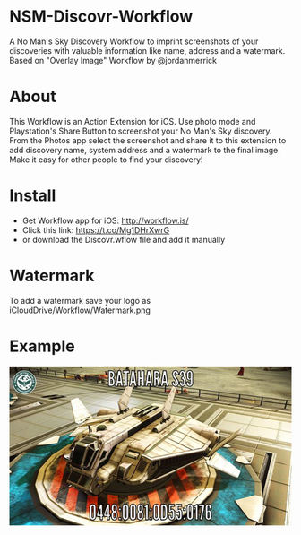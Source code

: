 # NSM-Discovr-Workflow
A No Man's Sky Discovery Workflow to imprint screenshots of your discoveries with valuable information like name, address and a watermark. Based on "Overlay Image" Workflow by @jordanmerrick
# About
This Workflow is an Action Extension for iOS. Use photo mode and Playstation's Share Button to screenshot your No Man's Sky discovery. From the Photos app select the screenshot and share it to this extension to add discovery name, system address and a watermark to the final image. Make it easy for other people to find your discovery!
# Install
- Get Workflow app for iOS: http://workflow.is/
- Click this link: https://t.co/Mg1DHrXwrG
- or download the Discovr.wflow file and add it manually
# Watermark
To add a watermark save your logo as iCloudDrive/Workflow/Watermark.png
# Example
![Discovr](image.jpg)
